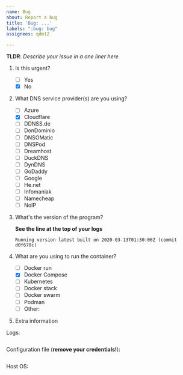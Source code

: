 ```yaml
---
name: Bug
about: Report a bug
title: 'Bug: ...'
labels: ":bug: bug"
assignees: qdm12

---
```


**TLDR**: *Describe your issue in a one liner here*

1. Is this urgent?

    - [ ] Yes
    - [x] No

2. What DNS service provider(s) are you using?

    - [ ] Azure
    - [x] Cloudflare
    - [ ] DDNSS.de
    - [ ] DonDominio
    - [ ] DNSOMatic
    - [ ] DNSPod
    - [ ] Dreamhost
    - [ ] DuckDNS
    - [ ] DynDNS
    - [ ] GoDaddy
    - [ ] Google
    - [ ] He.net
    - [ ] Infomaniak
    - [ ] Namecheap
    - [ ] NoIP

3. What's the version of the program?

    **See the line at the top of your logs**

    `Running version latest built on 2020-03-13T01:30:06Z (commit d0f678c)`

4. What are you using to run the container?

    - [ ] Docker run
    - [x] Docker Compose
    - [ ] Kubernetes
    - [ ] Docker stack
    - [ ] Docker swarm
    - [ ] Podman
    - [ ] Other:

5. Extra information

Logs:

```log

```

Configuration file (**remove your credentials!**):

```json

```

Host OS:
